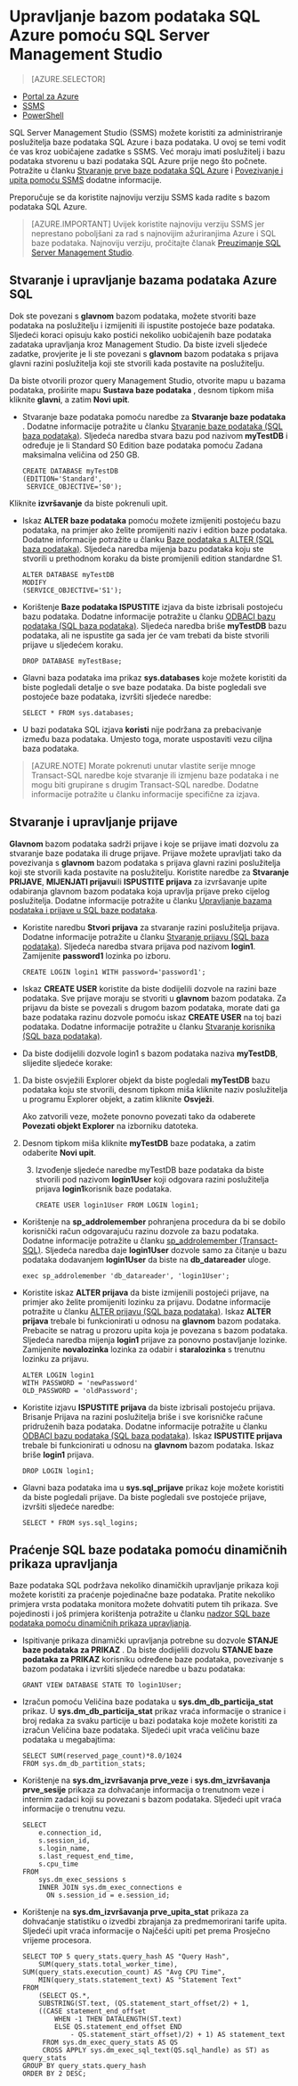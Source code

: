 <properties 
    pageTitle="Upravljanje bazom podataka SQL s SSMS | Microsoft Azure" 
    description="Saznajte kako koristiti SQL Server Management Studio za upravljanje bazom podataka SQL poslužitelja i baza podataka." 
    services="sql-database" 
    documentationCenter=".net" 
    authors="stevestein" 
    manager="jhubbard" 
    editor="tysonn"/>

<tags 
    ms.service="sql-database" 
    ms.workload="data-management" 
    ms.tgt_pltfrm="na" 
    ms.devlang="na" 
    ms.topic="article" 
    ms.date="09/29/2016" 
    ms.author="sstein"/>


# <a name="managing-azure-sql-database-using-sql-server-management-studio"></a>Upravljanje bazom podataka SQL Azure pomoću SQL Server Management Studio 


> [AZURE.SELECTOR]
- [Portal za Azure](sql-database-manage-portal.md)
- [SSMS](sql-database-manage-azure-ssms.md)
- [PowerShell](sql-database-manage-powershell.md)

SQL Server Management Studio (SSMS) možete koristiti za administriranje poslužitelja baze podataka SQL Azure i baza podataka. U ovoj se temi vodit će vas kroz uobičajene zadatke s SSMS. Već moraju imati poslužitelj i bazu podataka stvorenu u bazi podataka SQL Azure prije nego što počnete. Potražite u članku [Stvaranje prve baze podataka SQL Azure](sql-database-get-started.md) i [Povezivanje i upita pomoću SSMS](sql-database-connect-query-ssms.md) dodatne informacije.

Preporučuje se da koristite najnoviju verziju SSMS kada radite s bazom podataka SQL Azure. 

> [AZURE.IMPORTANT] Uvijek koristite najnoviju verziju SSMS jer neprestano poboljšani za rad s najnovijim ažuriranjima Azure i SQL baze podataka. Najnoviju verziju, pročitajte članak [Preuzimanje SQL Server Management Studio](https://msdn.microsoft.com/library/mt238290.aspx).



## <a name="create-and-manage-azure-sql-databases"></a>Stvaranje i upravljanje bazama podataka Azure SQL

Dok ste povezani s **glavnom** bazom podataka, možete stvoriti baze podataka na poslužitelju i izmijeniti ili ispustite postojeće baze podataka. Sljedeći koraci opisuju kako postići nekoliko uobičajenih baze podataka zadataka upravljanja kroz Management Studio. Da biste izveli sljedeće zadatke, provjerite je li ste povezani s **glavnom** bazom podataka s prijava glavni razini poslužitelja koji ste stvorili kada postavite na poslužitelju.

Da biste otvorili prozor query Management Studio, otvorite mapu u bazama podataka, proširite mapu **Sustava baze podataka** , desnom tipkom miša kliknite **glavni**, a zatim **Novi upit**.

-   Stvaranje baze podataka pomoću naredbe za **Stvaranje baze podataka** . Dodatne informacije potražite u članku [Stvaranje baze podataka (SQL baza podataka)](https://msdn.microsoft.com/library/dn268335.aspx). Sljedeća naredba stvara bazu pod nazivom **myTestDB** i određuje je li Standard S0 Edition baze podataka pomoću Zadana maksimalna veličina od 250 GB.

        CREATE DATABASE myTestDB
        (EDITION='Standard',
         SERVICE_OBJECTIVE='S0');

Kliknite **izvršavanje** da biste pokrenuli upit.

-   Iskaz **ALTER baze podataka** pomoću možete izmijeniti postojeću bazu podataka, na primjer ako želite promijeniti naziv i edition baze podataka. Dodatne informacije potražite u članku [Baze podataka s ALTER (SQL baza podataka)](https://msdn.microsoft.com/library/ms174269.aspx). Sljedeća naredba mijenja bazu podataka koju ste stvorili u prethodnom koraku da biste promijenili edition standardne S1.

        ALTER DATABASE myTestDB
        MODIFY
        (SERVICE_OBJECTIVE='S1');

-   Korištenje **Baze podataka ISPUSTITE** izjava da biste izbrisali postojeću bazu podataka. Dodatne informacije potražite u članku [ODBACI bazu podataka (SQL baza podataka)](https://msdn.microsoft.com/library/ms178613.aspx). Sljedeća naredba briše **myTestDB** bazu podataka, ali ne ispustite ga sada jer će vam trebati da biste stvorili prijave u sljedećem koraku.

        DROP DATABASE myTestBase;

-   Glavni baza podataka ima prikaz **sys.databases** koje možete koristiti da biste pogledali detalje o sve baze podataka. Da biste pogledali sve postojeće baze podataka, izvršiti sljedeće naredbe:

        SELECT * FROM sys.databases;

-   U bazi podataka SQL izjava **koristi** nije podržana za prebacivanje između baza podataka. Umjesto toga, morate uspostaviti vezu ciljna baza podataka.

>[AZURE.NOTE] Morate pokrenuti unutar vlastite serije mnoge Transact-SQL naredbe koje stvaranje ili izmjenu baze podataka i ne mogu biti grupirane s drugim Transact-SQL naredbe. Dodatne informacije potražite u članku informacije specifične za izjava.

## <a name="create-and-manage-logins"></a>Stvaranje i upravljanje prijave

**Glavnom** bazom podataka sadrži prijave i koje se prijave imati dozvolu za stvaranje baze podataka ili druge prijave. Prijave možete upravljati tako da povezivanja s **glavnom** bazom podataka s prijava glavni razini poslužitelja koji ste stvorili kada postavite na poslužitelju. Koristite naredbe za **Stvaranje PRIJAVE**, **MIJENJATI prijavu**ili **ISPUSTITE prijava** za izvršavanje upite odabiranja glavnom bazom podataka koja upravlja prijave preko cijelog poslužitelja. Dodatne informacije potražite u članku [Upravljanje bazama podataka i prijave u SQL baze podataka](http://msdn.microsoft.com/library/azure/ee336235.aspx). 


-   Koristite naredbu **Stvori prijava** za stvaranje razini poslužitelja prijava. Dodatne informacije potražite u članku [Stvaranje prijavu (SQL baza podataka)](https://msdn.microsoft.com/library/ms189751.aspx). Sljedeća naredba stvara prijava pod nazivom **login1**. Zamijenite **password1** lozinka po izboru.

        CREATE LOGIN login1 WITH password='password1';

-   Iskaz **CREATE USER** koristite da biste dodijelili dozvole na razini baze podataka. Sve prijave moraju se stvoriti u **glavnom** bazom podataka. Za prijavu da biste se povezali s drugom bazom podataka, morate dati ga baze podataka razinu dozvole pomoću iskaz **CREATE USER** na toj bazi podataka. Dodatne informacije potražite u članku [Stvaranje korisnika (SQL baza podataka)](https://msdn.microsoft.com/library/ms173463.aspx). 

-   Da biste dodijelili dozvole login1 s bazom podataka naziva **myTestDB**, slijedite sljedeće korake:

 1.  Da biste osvježili Explorer objekt da biste pogledali **myTestDB** bazu podataka koju ste stvorili, desnom tipkom miša kliknite naziv poslužitelja u programu Explorer objekt, a zatim kliknite **Osvježi**.  

     Ako zatvorili veze, možete ponovno povezati tako da odaberete **Povezati objekt Explorer** na izborniku datoteka.

 2. Desnom tipkom miša kliknite **myTestDB** baze podataka, a zatim odaberite **Novi upit**.

    3.  Izvođenje sljedeće naredbe myTestDB baze podataka da biste stvorili pod nazivom **login1User** koji odgovara razini poslužitelja prijava **login1**korisnik baze podataka.

            CREATE USER login1User FROM LOGIN login1;

-   Korištenje na **sp\_addrolemember** pohranjena procedura da bi se dobilo korisnički račun odgovarajuću razinu dozvole za bazu podataka. Dodatne informacije potražite u članku [sp_addrolemember (Transact-SQL)](http://msdn.microsoft.com/library/ms187750.aspx). Sljedeća naredba daje **login1User** dozvole samo za čitanje u bazu podataka dodavanjem **login1User** da biste na **db\_datareader** uloge.

        exec sp_addrolemember 'db_datareader', 'login1User';    

-   Koristite iskaz **ALTER prijava** da biste izmijenili postojeći prijave, na primjer ako želite promijeniti lozinku za prijavu. Dodatne informacije potražite u članku [ALTER prijavu (SQL baza podataka)](https://msdn.microsoft.com/library/ms189828.aspx). Iskaz **ALTER prijava** trebale bi funkcionirati u odnosu na **glavnom** bazom podataka. Prebacite se natrag u prozoru upita koja je povezana s bazom podataka. Sljedeća naredba mijenja **login1** prijave za ponovno postavljanje lozinke. Zamijenite **novalozinka** lozinka za odabir i **staralozinka** s trenutnu lozinku za prijavu.

        ALTER LOGIN login1
        WITH PASSWORD = 'newPassword'
        OLD_PASSWORD = 'oldPassword';

-   Koristite izjavu **ISPUSTITE prijava** da biste izbrisali postojeću prijava. Brisanje Prijava na razini poslužitelja briše i sve korisničke račune pridruženih baza podataka. Dodatne informacije potražite u članku [ODBACI bazu podataka (SQL baza podataka)](https://msdn.microsoft.com/library/ms178613.aspx). Iskaz **ISPUSTITE prijava** trebale bi funkcionirati u odnosu na **glavnom** bazom podataka. Iskaz briše **login1** prijava.

        DROP LOGIN login1;

-   Glavni baza podataka ima u **sys.sql\_prijave** prikaz koje možete koristiti da biste pogledali prijave. Da biste pogledali sve postojeće prijave, izvršiti sljedeće naredbe:

        SELECT * FROM sys.sql_logins;

## <a name="monitor-sql-database-using-dynamic-management-views"></a>Praćenje SQL baze podataka pomoću dinamičnih prikaza upravljanja

Baze podataka SQL podržava nekoliko dinamičkih upravljanje prikaza koji možete koristiti za praćenje pojedinačne baze podataka. Pratite nekoliko primjera vrsta podataka monitora možete dohvatiti putem tih prikaza. Sve pojedinosti i još primjera korištenja potražite u članku [nadzor SQL baze podataka pomoću dinamičnih prikaza upravljanja](https://msdn.microsoft.com/library/azure/ff394114.aspx).

-   Ispitivanje prikaza dinamički upravljanja potrebne su dozvole **STANJE baze podataka za PRIKAZ** . Da biste dodijelili dozvolu **STANJE baze podataka za PRIKAZ** korisniku određene baze podataka, povezivanje s bazom podataka i izvršiti sljedeće naredbe u bazu podataka:

        GRANT VIEW DATABASE STATE TO login1User;

-   Izračun pomoću Veličina baze podataka u **sys.dm\_db\_particija\_stat** prikaz. U **sys.dm\_db\_particija\_stat** prikaz vraća informacije o stranice i broj redaka za svaku particije u bazi podataka koje možete koristiti za izračun Veličina baze podataka. Sljedeći upit vraća veličinu baze podataka u megabajtima:

        SELECT SUM(reserved_page_count)*8.0/1024
        FROM sys.dm_db_partition_stats;   

-   Korištenje na **sys.dm\_izvršavanja prve\_veze** i **sys.dm\_izvršavanja prve\_sesije** prikaza za dohvaćanje informacija o trenutnom veze i internim zadaci koji su povezani s bazom podataka. Sljedeći upit vraća informacije o trenutnu vezu.

        SELECT
            e.connection_id,
            s.session_id,
            s.login_name,
            s.last_request_end_time,
            s.cpu_time
        FROM
            sys.dm_exec_sessions s
            INNER JOIN sys.dm_exec_connections e
              ON s.session_id = e.session_id;

-   Korištenje na **sys.dm\_izvršavanja prve\_upita\_stat** prikaza za dohvaćanje statistiku o izvedbi zbrajanja za predmemorirani tarife upita. Sljedeći upit vraća informacije o Najčešći upiti pet prema Prosječno vrijeme procesora.

        SELECT TOP 5 query_stats.query_hash AS "Query Hash",
            SUM(query_stats.total_worker_time), SUM(query_stats.execution_count) AS "Avg CPU Time",
            MIN(query_stats.statement_text) AS "Statement Text"
        FROM
            (SELECT QS.*,
            SUBSTRING(ST.text, (QS.statement_start_offset/2) + 1,
            ((CASE statement_end_offset
                WHEN -1 THEN DATALENGTH(ST.text)
                ELSE QS.statement_end_offset END
                    - QS.statement_start_offset)/2) + 1) AS statement_text
             FROM sys.dm_exec_query_stats AS QS
             CROSS APPLY sys.dm_exec_sql_text(QS.sql_handle) as ST) as query_stats
        GROUP BY query_stats.query_hash
        ORDER BY 2 DESC;
 
 
